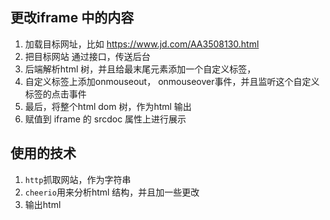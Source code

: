 ## 更改iframe 中的内容


1. 加载目标网址，比如 https://www.jd.com/AA3508130.html
2. 把目标网站 通过接口，传送后台
3. 后端解析html 树，并且给最末尾元素添加一个自定义标签，
4. 自定义标签上添加onmouseout， onmouseover事件，并且监听这个自定义标签的点击事件
5. 最后，将整个html dom 树，作为html 输出
6. 赋值到 iframe 的 srcdoc 属性上进行展示

## 使用的技术

1. `http`抓取网站，作为字符串
2. `cheerio`用来分析html 结构，并且加一些更改
3. 输出html